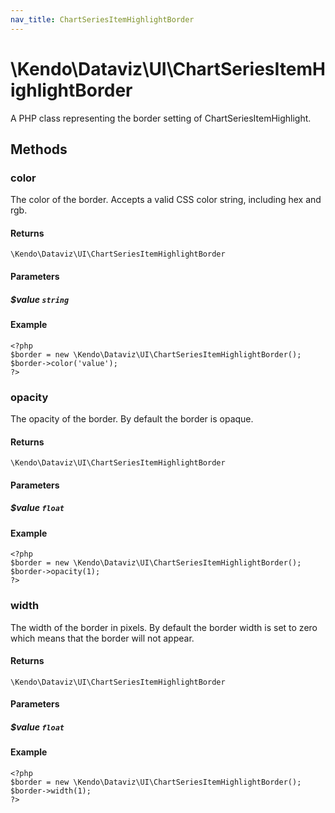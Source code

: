 ```yaml
---
nav_title: ChartSeriesItemHighlightBorder
---
```


# \Kendo\Dataviz\UI\ChartSeriesItemHighlightBorder

A PHP class representing the border setting of ChartSeriesItemHighlight.


## Methods

### color
The color of the border. Accepts a valid CSS color string, including hex and rgb.

#### Returns
`\Kendo\Dataviz\UI\ChartSeriesItemHighlightBorder`

#### Parameters

##### $value `string`



#### Example 
    <?php
    $border = new \Kendo\Dataviz\UI\ChartSeriesItemHighlightBorder();
    $border->color('value');
    ?>

### opacity
The opacity of the border. By default the border is opaque.

#### Returns
`\Kendo\Dataviz\UI\ChartSeriesItemHighlightBorder`

#### Parameters

##### $value `float`



#### Example 
    <?php
    $border = new \Kendo\Dataviz\UI\ChartSeriesItemHighlightBorder();
    $border->opacity(1);
    ?>

### width
The width of the border in pixels. By default the border width is set to zero which means that the border will not appear.

#### Returns
`\Kendo\Dataviz\UI\ChartSeriesItemHighlightBorder`

#### Parameters

##### $value `float`



#### Example 
    <?php
    $border = new \Kendo\Dataviz\UI\ChartSeriesItemHighlightBorder();
    $border->width(1);
    ?>

